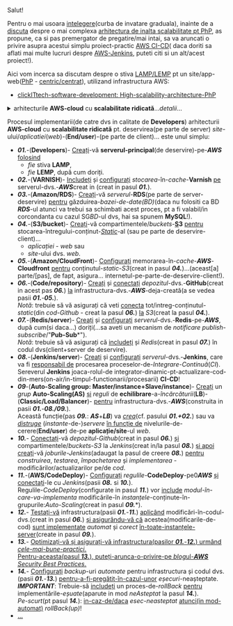 Salut!

Pentru o mai usoara [intelegere](https://www.tecracer.com/blog/2024/03/automated-ecs-deployments-using-aws-codepipeline.html)(curba de invatare graduala), inainte de a [discuta](https://www.phpclasses.org/blog/post/830-Faster-PHP-Hosting-Services-with-1Click-Deployment.html) despre o mai complexa [arhitectura de inalta scalabilitate pt PhP](https://www.clickittech.com/software-development/high-scalability-architecture-php/), as propune, ca si pas premergator de pregatire/mai intai, sa va aruncati o privire asupra acestui simplu proiect-practic [AWS CI-CD](https://medium.com/@awseng12/ci-cd-pipeline-with-github-aws-code-pipeline-code-deploy-load-balancer-auto-scaling-group-3732a5661dbb)( daca doriti sa aflati mai multe lucruri despre [AWS-Jenkins](https://cloudonaut.io/how-to-set-up-jenkins-on-aws/), puteti citi si un alt/acest proiect!).

Aici vom incerca sa discutam despre o stiva [LAMP/LEMP](https://www.google.com/search?q=aws+PhP+github+jenkins+redis+varnish+LAMP+LEMP+S3+buckets+CloudFront+codedeploy+auto-scaling+load-balancer+RDS&sca_esv=60fc72c6afa20bbd&rlz=1C1CHBF_enRO1132RO1132&udm=2&biw=1920&bih=859&sxsrf=AHTn8zo4gg2r8wLjQSSolBmjRGo9w2oYLQ%3A1743938121037&ei=SWLyZ6qCAuPPxc8Pmu-50Qw&ved=0ahUKEwjqytvho8OMAxXjZ_EDHZp3LsoQ4dUDCBE&uact=5&oq=aws+PhP+github+jenkins+redis+varnish+LAMP+LEMP+S3+buckets+CloudFront+codedeploy+auto-scaling+load-balancer+RDS&gs_lp=EgNpbWcibmF3cyBQaFAgZ2l0aHViIGplbmtpbnMgcmVkaXMgdmFybmlzaCBMQU1QIExFTVAgUzMgYnVja2V0cyBDbG91ZEZyb250IGNvZGVkZXBsb3kgYXV0by1zY2FsaW5nIGxvYWQtYmFsYW5jZXIgUkRTSABQAFgAcAB4AJABAJgBAKABAKoBALgBA8gBAPgBAZgCAKACAJgDAJIHAKAHALIHALgHAA&sclient=img) pt un site/app-web([PhP](https://github.com/user-attachments/assets/9cb3357c-50f9-4116-b937-90d57d2993cc) - [centric/centrat](https://www.google.com/url?sa=i&url=https%3A%2F%2Fwww.phpclasses.org%2Fblog%2Fpost%2F830-Faster-PHP-Hosting-Services-with-1Click-Deployment.html&psig=AOvVaw24Drvf4tyi9d_M2csXQoD0&ust=1744009900618000&source=images&cd=vfe&opi=89978449&ved=0CBgQjhxqFwoTCPCHy-Sqw4wDFQAAAAAdAAAAABAE)), utilizand infrastructura AWS:

 - [clickITtech-software-development: High-scalability-architecture-PhP](https://www.clickittech.com/software-development/high-scalability-architecture-php/)
   
<details>
 <summary>arhitecturile <b>AWS-cloud</b> cu <b>scalabilitate ridicată</b>...<i>detalii</i>... </summary>
 <a href="https://www.clickittech.com/software-development/high-scalability-architecture-php/"><img src="https://images.clickittech.com/wp-content/uploads/2018/05/03153635/php-applications.jpg">arhitecturile cu scalabilitate ridicată</img></a>
</details>

Procesul implementarii(de catre dvs in calitate de **Developers**) arhitecturii <b>AWS-cloud</b> cu <b>scalabilitate ridicată</b> pt. deservirea(pe parte de server) *site*-ului/*aplicatiei*(*web*)-(**End/user**)-(pe parte de client)... este unul simplu:

  - ***01.***-(**Developers**)- <ins>Creați</ins>-vă **serverul-principal**(de deservire)-pe-***AWS*** <ins>folosind</ins>
     - *fie* stiva **LAMP**,
     - *fie* **LEMP**, după cum doriți.
  - ***02.***-(**VARNISH**)- <ins>Includeți</ins> și <ins>configurați</ins> *stocarea*-în-*cache*-**Varnish** <ins>pe</ins> serverul-dvs.-***AWS***creat in (creat in pasul ***01.***).
  - ***03.***-(**Amazon/RDS**)- <ins>Creați</ins>-vă *serverul*-**RDS**(pe parte de server-deservire) <ins>pentru</ins> găzduirea-*bazei-de-date(BD)*(daca nu folositi ca BD ***RDS***-ul atunci va trebui sa schimbati acest proces, pt a fi valabil/in corcondanta cu cazul SG*BD*-ul dvs, hai sa spunem **MySQL**!).
  - ***04.***-(**S3/bucket**)- <ins>Creați</ins>-vă  compartimentele/*buckets*-**<ins>S</ins>3** <ins>pentru</ins> stocarea-întregului-conținut-<ins>*Static*</ins>-al (sau pe parte de deservire-client)...
     - *aplicației* - *web* sau
     - *site*-ului dvs. *web*.
  - ***05.***-(**Amazon/CloudFront**)- <ins>Configurați</ins> memorarea-în-*cache*-***AWS***-**Cloudfront** <ins>pentru</ins> conținutul-*static*-*S3*(creat in pasul ***04.***)...(aceast[a] parte/[pas], de fapt, asigura... internetul-pe-parte-de-deservire-client!).
  - ***06.***-(**Code/repository**)- <ins>Creați</ins> și <ins>conectați</ins> *depozitul*-dvs.-**GitHub**(creat in acest pas ***06.***) <ins>la</ins> infrastructura-dvs.-***AWS***-deja-creată(a se vedea pasii ***01.***-***05.***).
<br/>*Notă*: trebuie să vă asigurați că veti <ins>conecta</ins> tot/intreg-conținutul-*static*(din *cod-Github* - creat la pasul ***06.***) <ins>la</ins> *S3*(creat la pasul ***04.***).
  - ***07.***-(**Redis/server**)- <ins>Creați</ins> și <ins>configurați</ins> *serverul*-dvs.-**Redis**-pe-***AWS***, după cum(si daca...) doriți(...sa aveti un mecanism de *notificare publish-subscribe*/"**Pub-Sub***").
<br/>*Notă*: trebuie să vă asigurați că <ins>includeți</ins> și *Redis*(creat in pasul ***07.***) în codul dvs(client+server de deservire).
  - ***08.***-(**Jenkins/server**)- <ins>Creați</ins> și <ins>configurați</ins> *serverul*-dvs.-**Jenkins**, care va fi <ins>responsabil de</ins> procesarea proceselor-de-*Integrare-Continuă*(*CI*).
 <br>Sereverul **Jenkins** joaca-rolul-de integrator-dinamic-pt-actualizare-cod-din-mers(on-air/in-timpul-functionarii/procesarii) **CI-CD**!
  - ***09***-(**Auto-Scaling group: Master/instance+Slave/instance**)- <ins>Creați</ins> un *grup* **Auto-Scaling(AS)** <ins>și</ins> *reguli* de **echilibrare**-a-*încărcăturii*(**LB**)-(**Classic/Load/Balancer**)- <ins>pentru</ins> infrastructura-dvs.-***AWS***(construita in pasii ***01.***-***08./09.***).
 <br/>Această funcție(pas ***09.***: ***AS***+***LB***) va <ins>*crea*</ins>(cf. pasului ***01.+02.***) sau va <ins>*distruge*</ins> (*instante*-de-)*servere* <ins>în funcție de</ins> nivelurile-de-cerere(**End/user**) de-pe **aplicație/site**-ul *web*.
  - ***10.***- <ins>Conectați</ins>-vă *depozitul*-*Github*(creat in pasul ***06.***) <ins>și</ins> compartimentele/*buckets*-*S3* la *Jenkins*(creat in/la pasul ***08.***) <ins>și apoi creați</ins>-vă *joburile-Jenkins*(adaugat la pasul de creere ***08.***) <ins>pentru</ins> *construirea*, *testarea*, *împachetarea* și *implementarea* - modificărilor/actualizarilor pe/de *cod*.
  - ***11.***-(**AWS/CodeDeploy**)- <ins>Configurați</ins> *regulile*-**CodeDeploy**-pe0***AWS*** <ins>și conectați</ins>-le cu *Jenkins*(pasii ***08.*** si ***10.***).
<br/>Regulile-*CodeDeploy*(configurate in pasul ***11.***) vor <ins>include</ins> *modul-în-care-va-implementa* modificările-în *instanțele*-conținute-în-grupurile:*Auto-Scaling*(creat in pasul ***09.****).
  - ***12.***- <ins>Testați-vă</ins> infrastructura(pasii ***01.***-***11.***) <ins>aplicând</ins> modificări-în-codul-dvs.(creat in pasul ***06.***) <ins>și asigurându-vă că</ins> acestea(modificarile-de-cod) <ins>sunt implementate</ins> *automat* și *corect* <ins>în-toate-instanțele-server</ins>(create in pasul ***09.***).
  - ***13.***- <ins>Optimizați<ins>-vă <ins>și asigurați</ins>-vă infrastructura(pasilor ***01.***-***12.***) <ins>urmând</ins> *cele-mai-bune-practici*.
   <br/>Pentru-aceasta(pasul ***13.***), <ins>puteți-arunca-o-privire-pe<ins> [*blog*ul-***AWS***](https://aws.amazon.com/blogs/?awsf.blog-master-category=*all&awsf.blog-master-learning-levels=*all&awsf.blog-master-industry=*all&awsf.blog-master-analytics-products=*all&awsf.blog-master-artificial-intelligence=*all&awsf.blog-master-aws-cloud-financial-management=*all&awsf.blog-master-blockchain=*all&awsf.blog-master-business-applications=*all&awsf.blog-master-compute=*all&awsf.blog-master-customer-enablement=*all&awsf.blog-master-customer-engagement=*all&awsf.blog-master-database=*all&awsf.blog-master-developer-tools=*all&awsf.blog-master-devops=*all&awsf.blog-master-end-user-computing=*all&awsf.blog-master-mobile=*all&awsf.blog-master-iot=*all&awsf.blog-master-management-governance=*all&awsf.blog-master-media-services=*all&awsf.blog-master-migration-transfer=*all&awsf.blog-master-migration-solutions=*all&awsf.blog-master-networking-content-delivery=*all&awsf.blog-master-programming-language=*all&awsf.blog-master-sector=*all&awsf.blog-master-security=*all&awsf.blog-master-storage=*all) [*Security Best Practices*](https://aws.amazon.com/blogs/security/category/post-types/best-practices/).
  - ***14.***- <ins>Configurați</ins> *backup*-uri *automate* pentru infrastructura și codul dvs.(pasii ***01.***-***13.***) <ins>pentru-a-fi-pregătit-în-cazul-unor</ins> *eșecuri*-neașteptate.
<br/>***IMPORTANT***: Trebuie-să <ins>includeți</ins> un proces-de-*rollBack* <ins>pentru</ins> implementările-*eșuate*(aparute in mod *neAsteptat* la pasul ***14.***).
<br/>*Pe-scurt*(pt pasul ***14.***): <ins>in-caz-de/daca</ins> *esec-neasteptat* <ins>atunci(in mod-automat)</ins> *rollBack(up)*!
 - [...](https://www.google.com/search?sca_esv=3a77a2976db962de&rlz=1C1CHBF_enRO1132RO1132&sxsrf=AHTn8zqx3bo0UZARSELvI-Irzujl9vVJbg:1743923412570&q=cloud+VPS+scalable+php+mysql&udm=2&fbs=ABzOT_BYhiZpMrUAF0c9tORwPGlsodhGu4F1UEhEeTehlBu7020oMQ7aBpF-aNynCVlndtbrl-4J-rajucdRXcWuI2dKH9PAaK3ysaU0BSsPt4nUY4EZl4pQxjpqLuZGQzUZySehMvVjaJ3Bxy74VZrnX-0smoeGVgFzGy7Gy2h1xwXsOFqYUxTQcpUHP4c3ATzoLKGOommA4XUSo-KvA7GVwM0AIULGJw&sa=X&ved=2ahUKEwj0hZb87MKMAxUpSPEDHcPEMmwQtKgLegQIDhAB&biw=1735&bih=721&dpr=1)
